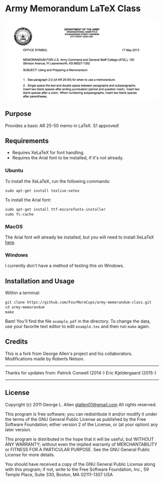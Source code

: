 
Army Memorandum LaTeX Class
============

![Sample Memo](example.png)

## Purpose
Provides a basic AR 25-50 memo in LaTeX. S1 approved!
## Requirements
- Requires XeLaTeX for font handling.
- Requires the Arial font to be installed, if it's not already.
### Ubuntu
To install the XeLaTeX, run the following commands:
```
sudo apt-get install texlive-xetex
```
To install the Arial font:
```
sudo apt-get install ttf-mscorefonts-installer
sudo fc-cache
```
### MacOS
The Arial font will already be installed, but you will need to install XeLaTeX [here](http://www.tug.org/mactex/index.html).
### Windows
I currently don't have a method of testing this on Windows.

## Installation and Usage
Within a terminal:
```
git clone https://github.com/FourMoreCups/army-memorandum-class.git
cd army-memorandum
make
```
Bam! You'll find the file `example.pdf` in the directory.
To change the data, use your favorite text editor to edit `example.tex` and then run `make` again.

## Credits
This is a fork from George Allen's project and his collaborators.
Modifications made by Roberts Nelson.

-----------------------------------------------------------------------------

Thanks for updates from:
 Patrick Conwell (2014-)
 Eric Kjeldergaard (2015-)


-----------------------------------------------------------------------------
## License
Copyright (c) 2011 George L. Allen <glallen01@gmail.com> All rights reserved.

This program is free software; you can redistribute it and/or modify it under
the terms of the GNU General Public License as published by the Free Software
Foundation; either version 2 of the License, or (at your option) any later
version.

This program is distributed in the hope that it will be useful, but WITHOUT ANY
WARRANTY; without even the implied warranty of MERCHANTABILITY or FITNESS FOR A
PARTICULAR PURPOSE.  See the GNU General Public License for more details.

You should have received a copy of the GNU General Public License along with
this program; if not, write to the Free Software Foundation, Inc., 59 Temple
Place, Suite 330, Boston, MA  02111-1307  USA
